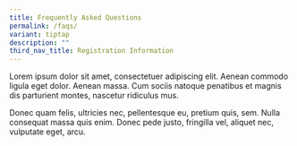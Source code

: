 ```yaml
---
title: Frequently Asked Questions
permalink: /faqs/
variant: tiptap
description: ""
third_nav_title: Registration Information
---
```

<p>Lorem ipsum dolor sit amet, consectetuer adipiscing elit. Aenean commodo
ligula eget dolor. Aenean massa. Cum sociis natoque penatibus et magnis
dis parturient montes, nascetur ridiculus mus.</p>
<p>Donec quam felis, ultricies nec, pellentesque eu, pretium quis, sem. Nulla
consequat massa quis enim. Donec pede justo, fringilla vel, aliquet nec,
vulputate eget, arcu.</p>